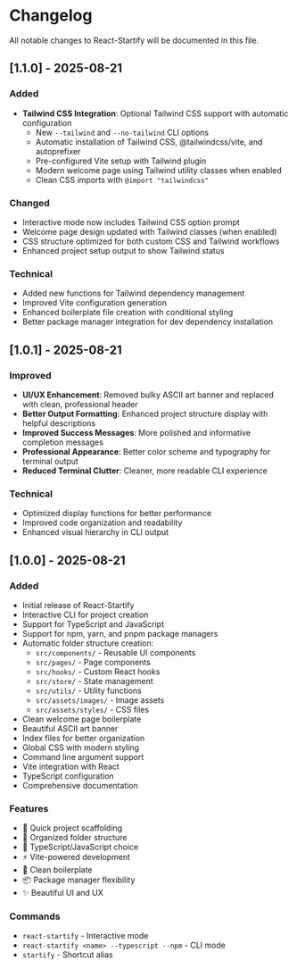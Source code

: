 # Changelog

All notable changes to React-Startify will be documented in this file.

## [1.1.0] - 2025-08-21

### Added

- **Tailwind CSS Integration**: Optional Tailwind CSS support with automatic configuration
  - New `--tailwind` and `--no-tailwind` CLI options
  - Automatic installation of Tailwind CSS, @tailwindcss/vite, and autoprefixer
  - Pre-configured Vite setup with Tailwind plugin
  - Modern welcome page using Tailwind utility classes when enabled
  - Clean CSS imports with `@import "tailwindcss"`

### Changed

- Interactive mode now includes Tailwind CSS option prompt
- Welcome page design updated with Tailwind classes (when enabled)
- CSS structure optimized for both custom CSS and Tailwind workflows
- Enhanced project setup output to show Tailwind status

### Technical

- Added new functions for Tailwind dependency management
- Improved Vite configuration generation
- Enhanced boilerplate file creation with conditional styling
- Better package manager integration for dev dependency installation

## [1.0.1] - 2025-08-21

### Improved

- **UI/UX Enhancement**: Removed bulky ASCII art banner and replaced with clean, professional header
- **Better Output Formatting**: Enhanced project structure display with helpful descriptions
- **Improved Success Messages**: More polished and informative completion messages
- **Professional Appearance**: Better color scheme and typography for terminal output
- **Reduced Terminal Clutter**: Cleaner, more readable CLI experience

### Technical

- Optimized display functions for better performance
- Improved code organization and readability
- Enhanced visual hierarchy in CLI output

## [1.0.0] - 2025-08-21

### Added

- Initial release of React-Startify
- Interactive CLI for project creation
- Support for TypeScript and JavaScript
- Support for npm, yarn, and pnpm package managers
- Automatic folder structure creation:
  - `src/components/` - Reusable UI components
  - `src/pages/` - Page components
  - `src/hooks/` - Custom React hooks
  - `src/store/` - State management
  - `src/utils/` - Utility functions
  - `src/assets/images/` - Image assets
  - `src/assets/styles/` - CSS files
- Clean welcome page boilerplate
- Beautiful ASCII art banner
- Index files for better organization
- Global CSS with modern styling
- Command line argument support
- Vite integration with React
- TypeScript configuration
- Comprehensive documentation

### Features

- 🚀 Quick project scaffolding
- 📁 Organized folder structure
- 🔷 TypeScript/JavaScript choice
- ⚡ Vite-powered development
- 🎨 Clean boilerplate
- 📦 Package manager flexibility
- ✨ Beautiful UI and UX

### Commands

- `react-startify` - Interactive mode
- `react-startify <name> --typescript --npm` - CLI mode
- `startify` - Shortcut alias
